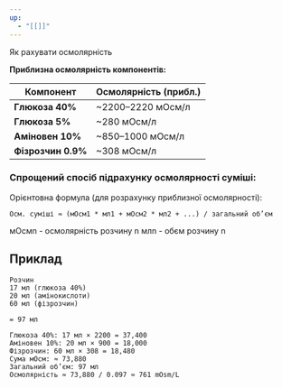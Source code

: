 ```yaml
---
up:
  - "[[]]"
---
```

Як рахувати осмолярність

**Приблизна осмолярність компонентів:**

| Компонент          | Осмолярність (прибл.) |
| ------------------ | --------------------- |
| **Глюкоза 40%**    | ~2200–2220 мОсм/л     |
| **Глюкоза 5%**     | ~280 мОсм/л           |
| **Аміновен 10%**   | ~850–1000 мОсм/л      |
| **Фізрозчин 0.9%** | ~308 мОсм/л           |
### **Спрощений спосіб підрахунку осмолярності суміші:**

Орієнтовна формула (для розрахунку приблизної осмолярності):

`Осм. суміші ≈ (мОсм1 * мл1 + мОсм2 * мл2 + ...) / загальний об’єм`

мОсмn - осмолярність розчину n
млn - обєм розчину n

## Приклад
```
Розчин
17 мл (глюкоза 40%)
20 мл (амінокислоти)
60 мл (фізрозчин)

= 97 мл
```

```
Глюкоза 40%: 17 мл × 2200 = 37,400
Аміновен 10%: 20 мл × 900 = 18,000
Фізрозчин: 60 мл × 308 = 18,480
Сума мОсм: ≈ 73,880
Загальний об’єм: 97 мл
Осмолярність ≈ 73,880 / 0.097 ≈ 761 mOsm/L
```

